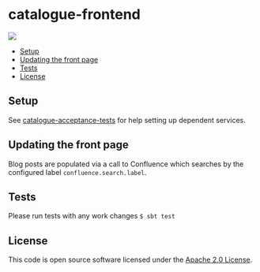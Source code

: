# catalogue-frontend

![](https://img.shields.io/github/v/release/hmrc/catalogue-frontend)

* [Setup](#setup)
* [Updating the front page](#updating-the-front-page)
* [Tests](#tests)
* [License](#license)

## Setup

See [catalogue-acceptance-tests]("https://github.com/hmrc/catalogue-acceptance-tests") for help setting up dependent services.

## Updating the front page

Blog posts are populated via a call to Confluence which searches by the configured label `confluence.search.label`.

## Tests

Please run tests with any work changes
`$ sbt test`

## License

This code is open source software licensed under the [Apache 2.0 License]("http://www.apache.org/licenses/LICENSE-2.0.html").
